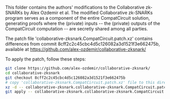 This folder contains the authors' modifications to the Collaborative zk-SNARKs by Alex Ozdemir et al.
The modified Collaborative zk-SNARKs program serves as a component of the entire CompatCircuit solution, generating proofs where the (private) inputs -- the (private) outputs of the CompatCircuit computation -- are secretly shared among all parties.

The patch file 'collaborative-zksnark.CompatCircuit.patch.xz' contains differences from commit 8cff2c2c45cbc4d5c126082a3d1521f3e662475b, available at https://github.com/alex-ozdemir/collaborative-zksnark/

To apply the patch, follow these steps:
```bash
git clone https://github.com/alex-ozdemir/collaborative-zksnark/
cd collaborative-zksnark
git checkout 8cff2c2c45cbc4d5c126082a3d1521f3e662475b
# copy 'collaborative-zksnark.CompatCircuit.patch.xz' file to this directory
xz -d -- collaborative-zksnark.collaborative-zksnark.CompatCircuit.patch.xz
git apply -- collaborative-zksnark.collaborative-zksnark.CompatCircuit.patch
```
